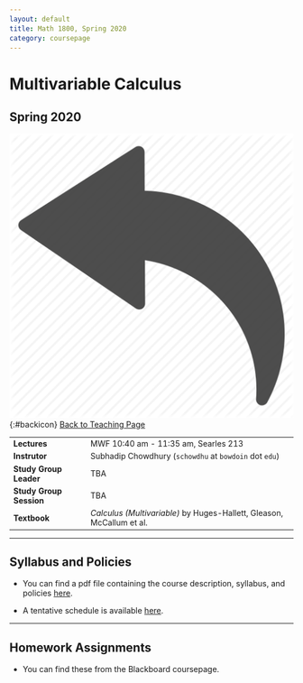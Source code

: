 ```yaml
---
layout: default
title: Math 1800, Spring 2020
category: coursepage
---
```


# Multivariable Calculus
## Spring 2020
<div class="backlink">
 
  ![Back](/resources/back.png){:#backicon} [Back to Teaching Page](/teaching/courses) 
</div>  


|||
|---|---|
| **Lectures** | MWF	10:40 am - 11:35 am, Searles 213 |
| **Instrutor**| Subhadip Chowdhury (`schowdhu` at `bowdoin` dot `edu`)|
| **Study Group Leader**| TBA
| **Study Group Session**| TBA |
| **Textbook**| _Calculus (Multivariable)_ by Huges-Hallett, Gleason, McCallum et al. |


---
## Syllabus and Policies 

+ You can find a pdf file containing the course description, syllabus, and policies [here](Spring2020_1800_Syllabus.pdf). 

+ A tentative schedule is available [here](S1800.pdf).


---

## Homework Assignments

+ You can find these from the Blackboard coursepage.
